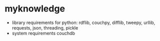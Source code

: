 # myknowledge

* library requirements for python: rdflib, couchpy, difflib, tweepy, urllib, requests, json, threading, pickle
* system requirements couchdb
